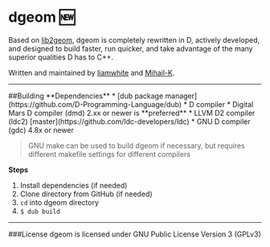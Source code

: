 # dgeom :new:
Based on [lib2geom](http://lib2geom.sourceforge.net/), dgeom is completely rewritten in D, actively developed, and designed to build faster, run quicker, and take advantage of the many superior qualities D has to C++.

Written and maintained by [liamwhite](http://github.com/liamwhite) and [Mihail-K](http://github.com/Mihail-K).
<hr>
##Building
**Dependencies**
* [dub package manager](https://github.com/D-Programming-Language/dub)
* D compiler
  * Digital Mars D compiler (dmd) 2.xx or newer is **preferred**
  * LLVM D2 compiler (ldc2) [master](https://github.com/ldc-developers/ldc)
  * GNU D compiler (gdc) 4.8x or newer

> GNU make can be used to build dgeom if necessary, but requires different makefile settings for different compilers

**Steps**

1. Install dependencies (if needed)
2. Clone directory from GitHub (if needed)
3. `cd` into dgeom directory
4. `$ dub build`

<hr>
###License
dgeom is licensed under GNU Public License Version 3 (GPLv3)
